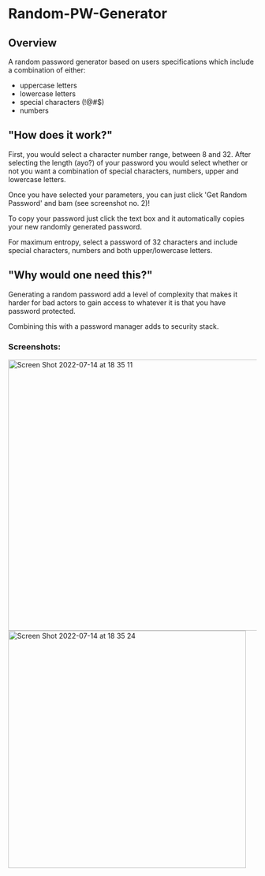 # Random-PW-Generator

## Overview

A random password generator based on users specifications which include a combination of either:
- uppercase letters
- lowercase letters
- special characters (!@#$)
- numbers

## "How does it work?"

First, you would select a character number range, between 8 and 32. After selecting the length (ayo?) of your password you would select whether or not you want a combination of special characters, numbers, upper and lowercase letters. 

Once you have selected your parameters, you can just click 'Get Random Password' and bam (see screenshot no. 2)!

To copy your password just click the text box and it automatically copies your new randomly generated password. 

For maximum entropy, select a password of 32 characters and include special characters, numbers and both upper/lowercase letters. 

## "Why would one need this?"

Generating a random password add a level of complexity that makes it harder for bad actors to gain access to whatever it is that you have password protected. 

Combining this with a password manager adds to security stack. 

### Screenshots:

<img width="550" alt="Screen Shot 2022-07-14 at 18 35 11" src="https://user-images.githubusercontent.com/95362321/179047145-96e83315-778b-4fc9-a921-81619eb1e03b.png">

<img width="482" alt="Screen Shot 2022-07-14 at 18 35 24" src="https://user-images.githubusercontent.com/95362321/179047168-7d402e36-cfb6-4ab1-9773-cc4b0185ed92.png">
